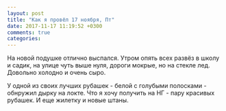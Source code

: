 ```yaml
---
layout: post
title: "Как я провёл 17 ноября, Пт"
date: 2017-11-17 11:19:52 +0300
comments: true
categories: 
---
```

На новой подушке отлично выспался. Утром опять всех развёз в школу и садик, на улице чуть выше нуля, дороги мокрые, но на стекле лед. Довольно холодно и очень сыро.

У одной из своих лучших рубашек - белой с голубыми полосками - обнружил дырку на локте. Что я хочу получить на НГ - пару красивых рубашек. И еще жилетку и новые штаны.
